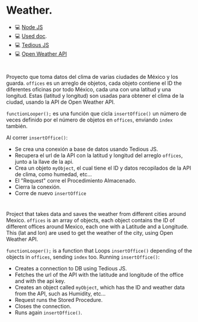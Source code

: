# Weather.

- 💻 [Node JS](https://nodejs.org/es/)
- 💻 [Used doc](https://docs.microsoft.com/en-us/sql/connect/node-js/step-3-proof-of-concept-connecting-to-sql-using-node-js?view=sql-server-ver15).
- 💻 [Tedious JS](https://tediousjs.github.io/tedious/)
- 💻 [Open Weather API](https://openweathermap.org/api)
#
Proyecto que toma datos del clima de varias ciudades de México y los guarda.
```offices``` es un arreglo de objetos, cada objeto contiene el ID the diferentes oficinas por todo México, cada una con una latitud y una longitud.
Estas (latitud y longitud) son usadas para obtener el clima de la ciudad, usando la API de Open Weather API.

```functionLooper();``` es una función que cicla ```insertOffice()``` un número de veces definido por el número de objetos en ```offices```, enviando ```index``` también.

Al correr ```insertOffice()```:
- Se crea una conexión a base de datos usando Tedious JS.
- Recupera el url de la API con la latitud y longitud del arreglo ```offices```, junto a la llave de la api.
- Crea un objeto ```myObject```, el cual tiene el ID y datos recopilados de la API de clima, como humedad, etc...
- El "Request" corre el Procedimiento Almacenado.
- Cierra la conexión.
- Corre de nuevo ```insertOffice```

#

Project that takes data and saves the weather from different cities around Mexico.
```offices``` is an array of objects, each object contains the ID of different offices around Mexico, each one with a Latitude and a Longitude.
This (lat and lon) are used to get the weather of the city, using Open Weather API.

```functionLooper();``` is a function that Loops ```insertOffice()``` depending of the objects in ```offices```, sending ```index``` too.
Running ```insertOffice()```:
- Creates a connection to DB using Tedious JS.
- Fetches the url of the API with the latitude and longitude of the office and with the api key.
- Creates an object called ```myObject```, which has the ID and weather data from the API, such as Humidity, etc...
- Request runs the Stored Procedure.
- Closes the connection.
- Runs again ```insertOffice()```.
